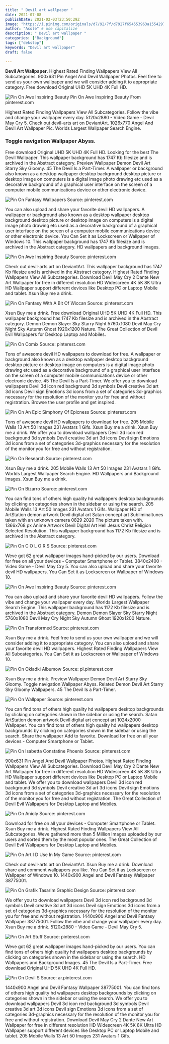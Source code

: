 ```yaml
---
title: " Devil art wallpaper "
date: 2021-07-08
publishDate: 2021-02-03T23:50:29Z
image: "https://i.pinimg.com/originals/d7/92/7f/d7927f654553963a1554297ae571e407.jpg"
author: "Asole" # use capitalize
description: " Devil art wallpaper "
categories: ["Background"]
tags: ["dekstop"]
keywords: "Devil art wallpaper"
draft: false

---
```



**Devil Art Wallpaper**. Highest Rated Finding Wallpapers View All Subcategories. 900x631 Pin Angel And Devil Wallpaper Photos. Feel free to send us your own wallpaper and we will consider adding it to appropriate category. Free download Original UHD 5K UHD 4K Full HD.

![Pin On Awe Inspiring Beauty](https://i.pinimg.com/originals/bf/d6/71/bfd6719f4883ee8c4a02405827c9b5c6.jpg "Pin On Awe Inspiring Beauty")
Pin On Awe Inspiring Beauty From pinterest.com


Highest Rated Finding Wallpapers View All Subcategories. Follow the vibe and change your wallpaper every day. 5120x2880 - Video Game - Devil May Cry 5. Check out devil-arts art on DeviantArt. 1026x770 Angel And Devil Art Wallpaper Pic. Worlds Largest Wallpaper Search Engine.

### Toggle navigation Wallpaper Abyss.

Free download Original UHD 5K UHD 4K Full HD. Looking for the best The Devil Wallpaper. This wallpaper background has 1747 Kb filesize and is archived in the Abstract category. Preview Wallpaper Demon Devil Art Starry Sky Gloomy. 45 The Devil Is a Part-Timer. A wallpaper or background also known as a desktop wallpaper desktop background desktop picture or desktop image on computers is a digital image photo drawing etc used as a decorative background of a graphical user interface on the screen of a computer mobile communications device or other electronic device.


![Pin On Fantasy Wallpapers](https://i.pinimg.com/564x/64/a1/74/64a174d2850e949c914ee37b27f56743.jpg "Pin On Fantasy Wallpapers")
Source: pinterest.com

You can also upload and share your favorite devil HD wallpapers. A wallpaper or background also known as a desktop wallpaper desktop background desktop picture or desktop image on computers is a digital image photo drawing etc used as a decorative background of a graphical user interface on the screen of a computer mobile communications device or other electronic device. You Can Set it as Lockscreen or Wallpaper of Windows 10. This wallpaper background has 1747 Kb filesize and is archived in the Abstract category. HD wallpapers and background images.

![Pin On Awe Inspiring Beauty](https://i.pinimg.com/originals/d0/4b/80/d04b807a459a9d6219caa33574a92f6b.jpg "Pin On Awe Inspiring Beauty")
Source: pinterest.com

Check out devil-arts art on DeviantArt. This wallpaper background has 1747 Kb filesize and is archived in the Abstract category. Highest Rated Finding Wallpapers View All Subcategories. Download Devil May Cry 2 Dante New Art Wallpaper for free in different resolution HD Widescreen 4K 5K 8K Ultra HD Wallpaper support different devices like Desktop PC or Laptop Mobile and tablet. Xsun Buy me a drink.

![Pin On Fantasy With A Bit Of Wiccan](https://i.pinimg.com/originals/53/3a/81/533a81af5f9b593e4bfa47910769ddb6.jpg "Pin On Fantasy With A Bit Of Wiccan")
Source: pinterest.com

Xsun Buy me a drink. Free download Original UHD 5K UHD 4K Full HD. This wallpaper background has 1747 Kb filesize and is archived in the Abstract category. Demon Demon Slayer Sky Starry Night 5760x1080 Devil May Cry Night Sky Autumn Ghost 1920x1200 Nature. The Great Collection of Devil Evil Wallpapers for Desktop Laptop and Mobiles.

![Pin On Comix](https://i.pinimg.com/originals/6f/1e/c8/6f1ec8c7379d4323a563c36b7bf8e421.png "Pin On Comix")
Source: pinterest.com

Tons of awesome devil HD wallpapers to download for free. A wallpaper or background also known as a desktop wallpaper desktop background desktop picture or desktop image on computers is a digital image photo drawing etc used as a decorative background of a graphical user interface on the screen of a computer mobile communications device or other electronic device. 45 The Devil Is a Part-Timer. We offer you to download wallpapers Devil 3d icon red background 3d symbols Devil creative 3d art 3d icons Devil sign Emotions 3d icons from a set of categories 3d-graphics necessary for the resolution of the monitor you for free and without registration. Browse the user profile and get inspired.

![Pin On An Epic Simphony Of Epicness](https://i.pinimg.com/originals/a8/8c/ff/a88cffc6580df7813d2c61a2d0118285.jpg "Pin On An Epic Simphony Of Epicness")
Source: pinterest.com

Tons of awesome devil HD wallpapers to download for free. 205 Mobile Walls 13 Art 50 Images 231 Avatars 1 Gifs. Xsun Buy me a drink. Xsun Buy me a drink. We offer you to download wallpapers Devil 3d icon red background 3d symbols Devil creative 3d art 3d icons Devil sign Emotions 3d icons from a set of categories 3d-graphics necessary for the resolution of the monitor you for free and without registration.

![Pin On Research](https://i.pinimg.com/originals/7c/b4/ee/7cb4eef86207b9f9d448e0182cf28e72.jpg "Pin On Research")
Source: pinterest.com

Xsun Buy me a drink. 205 Mobile Walls 13 Art 50 Images 231 Avatars 1 Gifs. Worlds Largest Wallpaper Search Engine. HD Wallpapers and Background Images. Xsun Buy me a drink.

![Pin On Bizarro](https://i.pinimg.com/originals/3a/ac/46/3aac46eb67f13636f0448e6d2e1eff20.jpg "Pin On Bizarro")
Source: pinterest.com

You can find tons of others high quality hd wallpapers desktop backgrounds by clicking on categories shown in the sidebar or using the search. 205 Mobile Walls 13 Art 50 Images 231 Avatars 1 Gifs. Wallpaper HD of ArtStation demon artwork Devil digital art Satan concept art Subliminaltunes taken with an unknown camera 0829 2020 The picture taken with. 1366x768 px Anime Artwork Devil Digital Art Hell Jesus Christ Religion Selected Resolution. This wallpaper background has 1172 Kb filesize and is archived in the Abstract category.

![Pin On C O L O R S](https://i.pinimg.com/originals/5c/7f/11/5c7f110954b1b235cecc63afc26aa039.png "Pin On C O L O R S")
Source: pinterest.com

Weve got 62 great wallpaper images hand-picked by our users. Download for free on all your devices - Computer Smartphone or Tablet. 3840x2400 - Video Game - Devil May Cry 5. You can also upload and share your favorite devil HD wallpapers. You Can Set it as Lockscreen or Wallpaper of Windows 10.

![Pin On Awe Inspiring Beauty](https://i.pinimg.com/originals/bf/d6/71/bfd6719f4883ee8c4a02405827c9b5c6.jpg "Pin On Awe Inspiring Beauty")
Source: pinterest.com

You can also upload and share your favorite devil HD wallpapers. Follow the vibe and change your wallpaper every day. Worlds Largest Wallpaper Search Engine. This wallpaper background has 1172 Kb filesize and is archived in the Abstract category. Demon Demon Slayer Sky Starry Night 5760x1080 Devil May Cry Night Sky Autumn Ghost 1920x1200 Nature.

![Pin On Transformed](https://i.pinimg.com/736x/b4/25/64/b42564e20d1685ae98924c8376871225.jpg "Pin On Transformed")
Source: pinterest.com

Xsun Buy me a drink. Feel free to send us your own wallpaper and we will consider adding it to appropriate category. You can also upload and share your favorite devil HD wallpapers. Highest Rated Finding Wallpapers View All Subcategories. You Can Set it as Lockscreen or Wallpaper of Windows 10.

![Pin On Okladki Albumow](https://i.pinimg.com/originals/22/03/34/220334ef9152767e58fb4b67a9796e22.jpg "Pin On Okladki Albumow")
Source: pl.pinterest.com

Xsun Buy me a drink. Preview Wallpaper Demon Devil Art Starry Sky Gloomy. Toggle navigation Wallpaper Abyss. Related Demon Devil Art Starry Sky Gloomy Wallpapers. 45 The Devil Is a Part-Timer.

![Pin On Wallpaper](https://i.pinimg.com/originals/ba/f2/da/baf2dabdabdb39cbc6f92a0facb2a972.jpg "Pin On Wallpaper")
Source: pinterest.com

You can find tons of others high quality hd wallpapers desktop backgrounds by clicking on categories shown in the sidebar or using the search. Satan ArtStation demon artwork Devil digital art concept art 1024x2000 Wallpaper. You can find tons of others high quality hd wallpapers desktop backgrounds by clicking on categories shown in the sidebar or using the search. Share the wallpaper Add to favorite. Download for free on all your devices - Computer Smartphone or Tablet.

![Pin On Isabetta Constatine Phoenix](https://i.pinimg.com/originals/4e/3c/51/4e3c518d1b1bae6fdde5661e8d90e05a.jpg "Pin On Isabetta Constatine Phoenix")
Source: pinterest.com

900x631 Pin Angel And Devil Wallpaper Photos. Highest Rated Finding Wallpapers View All Subcategories. Download Devil May Cry 2 Dante New Art Wallpaper for free in different resolution HD Widescreen 4K 5K 8K Ultra HD Wallpaper support different devices like Desktop PC or Laptop Mobile and tablet. We offer you to download wallpapers Devil 3d icon red background 3d symbols Devil creative 3d art 3d icons Devil sign Emotions 3d icons from a set of categories 3d-graphics necessary for the resolution of the monitor you for free and without registration. The Great Collection of Devil Evil Wallpapers for Desktop Laptop and Mobiles.

![Pin On Anioly](https://i.pinimg.com/originals/35/5d/32/355d322b9977bc324c406274194128ff.jpg "Pin On Anioly")
Source: pinterest.com

Download for free on all your devices - Computer Smartphone or Tablet. Xsun Buy me a drink. Highest Rated Finding Wallpapers View All Subcategories. Weve gathered more than 5 Million Images uploaded by our users and sorted them by the most popular ones. The Great Collection of Devil Evil Wallpapers for Desktop Laptop and Mobiles.

![Pin On Art I D Use In My Game](https://i.pinimg.com/originals/20/d3/73/20d373b82b4774373fb1e30658065cf5.jpg "Pin On Art I D Use In My Game")
Source: pinterest.com

Check out devil-arts art on DeviantArt. Xsun Buy me a drink. Download share and comment wallpapers you like. You Can Set it as Lockscreen or Wallpaper of Windows 10. 1440x900 Angel and Devil Fantasy Wallpaper 38775001.

![Pin On Grafik Tasarim Graphic Design](https://i.pinimg.com/originals/b7/4d/aa/b74daa80ff7986f126d2e9ae9b476ed9.png "Pin On Grafik Tasarim Graphic Design")
Source: pinterest.com

We offer you to download wallpapers Devil 3d icon red background 3d symbols Devil creative 3d art 3d icons Devil sign Emotions 3d icons from a set of categories 3d-graphics necessary for the resolution of the monitor you for free and without registration. 1440x900 Angel and Devil Fantasy Wallpaper 38775001. Follow the vibe and change your wallpaper every day. Xsun Buy me a drink. 5120x2880 - Video Game - Devil May Cry 5.

![Pin On Art Stuff](https://i.pinimg.com/originals/1a/77/02/1a77020b964cc70ffa7faf9afb5d0856.png "Pin On Art Stuff")
Source: pinterest.com

Weve got 62 great wallpaper images hand-picked by our users. You can find tons of others high quality hd wallpapers desktop backgrounds by clicking on categories shown in the sidebar or using the search. HD Wallpapers and Background Images. 45 The Devil Is a Part-Timer. Free download Original UHD 5K UHD 4K Full HD.

![Pin On Devil S](https://i.pinimg.com/originals/d7/92/7f/d7927f654553963a1554297ae571e407.jpg "Pin On Devil S")
Source: ar.pinterest.com

1440x900 Angel and Devil Fantasy Wallpaper 38775001. You can find tons of others high quality hd wallpapers desktop backgrounds by clicking on categories shown in the sidebar or using the search. We offer you to download wallpapers Devil 3d icon red background 3d symbols Devil creative 3d art 3d icons Devil sign Emotions 3d icons from a set of categories 3d-graphics necessary for the resolution of the monitor you for free and without registration. Download Devil May Cry 2 Dante New Art Wallpaper for free in different resolution HD Widescreen 4K 5K 8K Ultra HD Wallpaper support different devices like Desktop PC or Laptop Mobile and tablet. 205 Mobile Walls 13 Art 50 Images 231 Avatars 1 Gifs.

